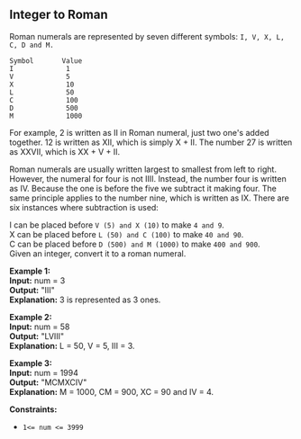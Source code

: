## Integer to Roman

Roman numerals are represented by seven different symbols: `I, V, X, L, C, D and M.`
````
Symbol       Value
I             1
V             5
X             10
L             50
C             100
D             500
M             1000
````

For example, 2 is written as II in Roman numeral, just two one's added together. 12 is written as XII, which is simply X + II. The number 27 is written as XXVII, which is XX + V + II.

Roman numerals are usually written largest to smallest from left to right. However, the numeral for four is not IIII. Instead, the number four is written as IV. Because the one is before the five we subtract it making four. The same principle applies to the number nine, which is written as IX. There are six instances where subtraction is used:

I can be placed before `V (5) and X (10)` to make `4 and 9`.   
X can be placed before `L (50) and C (100)` to make `40 and 90`.   
C can be placed before `D (500) and M (1000)` to make `400 and 900`.  
Given an integer, convert it to a roman numeral.  

 

**Example 1:**  
**Input:** num = 3  
**Output:** "III"  
**Explanation:** 3 is represented as 3 ones.

**Example 2:**  
**Input:** num = 58  
**Output:** "LVIII"  
**Explanation:** L = 50, V = 5, III = 3.

**Example 3:**  
**Input:** num = 1994  
**Output:** "MCMXCIV"  
**Explanation:** M = 1000, CM = 900, XC = 90 and IV = 4.
 

**Constraints:**

- `1<= num <= 3999`
